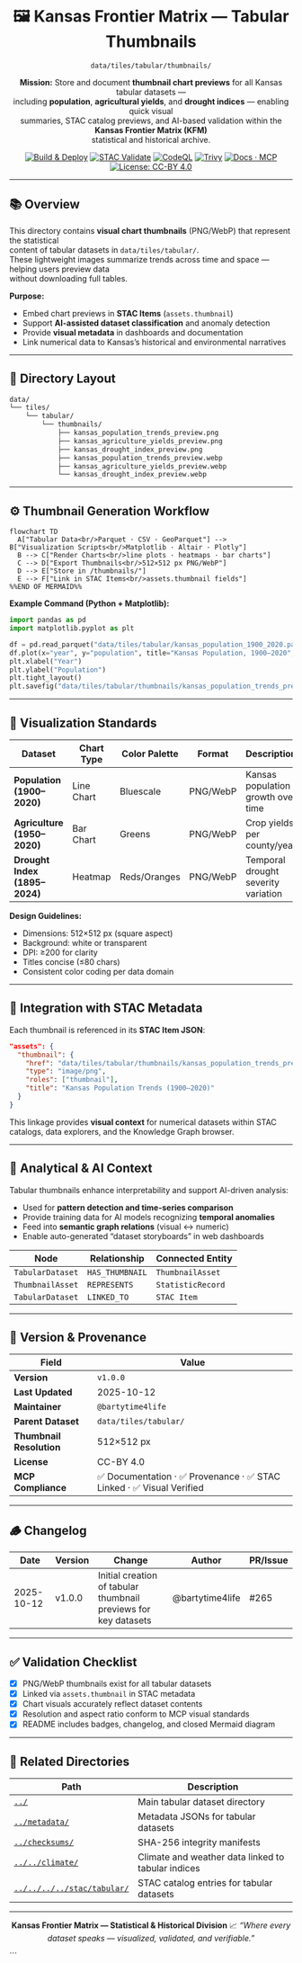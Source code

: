 <div align="center">

# 🖼️ Kansas Frontier Matrix — Tabular Thumbnails  
`data/tiles/tabular/thumbnails/`

**Mission:** Store and document **thumbnail chart previews** for all Kansas tabular datasets —  
including **population**, **agricultural yields**, and **drought indices** — enabling quick visual  
summaries, STAC catalog previews, and AI-based validation within the **Kansas Frontier Matrix (KFM)**  
statistical and historical archive.

[![Build & Deploy](https://github.com/bartytime4life/Kansas-Frontier-Matrix/actions/workflows/site.yml/badge.svg)](../../../../../.github/workflows/site.yml)
[![STAC Validate](https://github.com/bartytime4life/Kansas-Frontier-Matrix/actions/workflows/stac-validate.yml/badge.svg)](../../../../../.github/workflows/stac-validate.yml)
[![CodeQL](https://github.com/bartytime4life/Kansas-Frontier-Matrix/actions/workflows/codeql.yml/badge.svg)](../../../../../.github/workflows/codeql.yml)
[![Trivy](https://github.com/bartytime4life/Kansas-Frontier-Matrix/actions/workflows/trivy.yml/badge.svg)](../../../../../.github/workflows/trivy.yml)
[![Docs · MCP](https://img.shields.io/badge/Docs-MCP-blue)](../../../../../docs/)
[![License: CC-BY 4.0](https://img.shields.io/badge/License-CC--BY%204.0-green)](../../../../../LICENSE)

</div>

---

## 📚 Overview

This directory contains **visual chart thumbnails** (PNG/WebP) that represent the statistical  
content of tabular datasets in `data/tiles/tabular/`.  
These lightweight images summarize trends across time and space — helping users preview data  
without downloading full tables.

**Purpose:**
- Embed chart previews in **STAC Items** (`assets.thumbnail`)  
- Support **AI-assisted dataset classification** and anomaly detection  
- Provide **visual metadata** in dashboards and documentation  
- Link numerical data to Kansas’s historical and environmental narratives  

---

## 📂 Directory Layout

```bash
data/
└── tiles/
    └── tabular/
        └── thumbnails/
            ├── kansas_population_trends_preview.png
            ├── kansas_agriculture_yields_preview.png
            ├── kansas_drought_index_preview.png
            ├── kansas_population_trends_preview.webp
            ├── kansas_agriculture_yields_preview.webp
            └── kansas_drought_index_preview.webp
````

---

## ⚙️ Thumbnail Generation Workflow

```mermaid
flowchart TD
  A["Tabular Data<br/>Parquet · CSV · GeoParquet"] --> B["Visualization Scripts<br/>Matplotlib · Altair · Plotly"]
  B --> C["Render Charts<br/>line plots · heatmaps · bar charts"]
  C --> D["Export Thumbnails<br/>512×512 px PNG/WebP"]
  D --> E["Store in /thumbnails/"]
  E --> F["Link in STAC Items<br/>assets.thumbnail fields"]
%%END OF MERMAID%%
```

**Example Command (Python + Matplotlib):**

```python
import pandas as pd
import matplotlib.pyplot as plt

df = pd.read_parquet("data/tiles/tabular/kansas_population_1900_2020.parquet")
df.plot(x="year", y="population", title="Kansas Population, 1900–2020", legend=False)
plt.xlabel("Year")
plt.ylabel("Population")
plt.tight_layout()
plt.savefig("data/tiles/tabular/thumbnails/kansas_population_trends_preview.png", dpi=200)
```

---

## 🎨 Visualization Standards

| Dataset                       | Chart Type | Color Palette | Format   | Description                         |
| ----------------------------- | ---------- | ------------- | -------- | ----------------------------------- |
| **Population (1900–2020)**    | Line Chart | Bluescale     | PNG/WebP | Kansas population growth over time  |
| **Agriculture (1950–2020)**   | Bar Chart  | Greens        | PNG/WebP | Crop yields per county/year         |
| **Drought Index (1895–2024)** | Heatmap    | Reds/Oranges  | PNG/WebP | Temporal drought severity variation |

**Design Guidelines:**

* Dimensions: 512×512 px (square aspect)
* Background: white or transparent
* DPI: ≥200 for clarity
* Titles concise (≤80 chars)
* Consistent color coding per data domain

---

## 🧩 Integration with STAC Metadata

Each thumbnail is referenced in its **STAC Item JSON**:

```json
"assets": {
  "thumbnail": {
    "href": "data/tiles/tabular/thumbnails/kansas_population_trends_preview.png",
    "type": "image/png",
    "roles": ["thumbnail"],
    "title": "Kansas Population Trends (1900–2020)"
  }
}
```

This linkage provides **visual context** for numerical datasets within
STAC catalogs, data explorers, and the Knowledge Graph browser.

---

## 🧠 Analytical & AI Context

Tabular thumbnails enhance interpretability and support AI-driven analysis:

* Used for **pattern detection and time-series comparison**
* Provide training data for AI models recognizing **temporal anomalies**
* Feed into **semantic graph relations** (visual ↔ numeric)
* Enable auto-generated “dataset storyboards” in web dashboards

| Node             | Relationship    | Connected Entity  |
| ---------------- | --------------- | ----------------- |
| `TabularDataset` | `HAS_THUMBNAIL` | `ThumbnailAsset`  |
| `ThumbnailAsset` | `REPRESENTS`    | `StatisticRecord` |
| `TabularDataset` | `LINKED_TO`     | `STAC Item`       |

---

## 🧮 Version & Provenance

| Field                    | Value                                                              |
| ------------------------ | ------------------------------------------------------------------ |
| **Version**              | `v1.0.0`                                                           |
| **Last Updated**         | 2025-10-12                                                         |
| **Maintainer**           | `@bartytime4life`                                                  |
| **Parent Dataset**       | `data/tiles/tabular/`                                              |
| **Thumbnail Resolution** | 512×512 px                                                         |
| **License**              | CC-BY 4.0                                                          |
| **MCP Compliance**       | ✅ Documentation · ✅ Provenance · ✅ STAC Linked · ✅ Visual Verified |

---

## 🪵 Changelog

| Date       | Version | Change                                                          | Author          | PR/Issue |
| ---------- | ------- | --------------------------------------------------------------- | --------------- | -------- |
| 2025-10-12 | v1.0.0  | Initial creation of tabular thumbnail previews for key datasets | @bartytime4life | #265     |

---

## ✅ Validation Checklist

* [x] PNG/WebP thumbnails exist for all tabular datasets
* [x] Linked via `assets.thumbnail` in STAC metadata
* [x] Chart visuals accurately reflect dataset contents
* [x] Resolution and aspect ratio conform to MCP visual standards
* [x] README includes badges, changelog, and closed Mermaid diagram

---

## 🔗 Related Directories

| Path                                                     | Description                                        |
| -------------------------------------------------------- | -------------------------------------------------- |
| [`../`](../)                                             | Main tabular dataset directory                     |
| [`../metadata/`](../metadata/)                           | Metadata JSONs for tabular datasets                |
| [`../checksums/`](../checksums/)                         | SHA-256 integrity manifests                        |
| [`../../climate/`](../../climate/)                       | Climate and weather data linked to tabular indices |
| [`../../../../stac/tabular/`](../../../../stac/tabular/) | STAC catalog entries for tabular datasets          |

---

<div align="center">

**Kansas Frontier Matrix — Statistical & Historical Division**
📈 *“Where every dataset speaks — visualized, validated, and verifiable.”*

</div>
```
